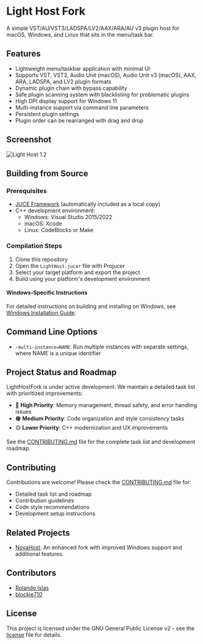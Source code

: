 # Light Host Fork

A simple VST/AU/VST3/LADSPA/LV2/AAX/ARA/AU v3 plugin host for macOS, Windows, and Linux that sits in the menu/task bar.

## Features

- Lightweight menu/taskbar application with minimal UI
- Supports VST, VST3, Audio Unit (macOS), Audio Unit v3 (macOS), AAX, ARA, LADSPA, and LV2 plugin formats
- Dynamic plugin chain with bypass capability
- Safe plugin scanning system with blacklisting for problematic plugins
- High DPI display support for Windows 11
- Multi-instance support via command line parameters
- Persistent plugin settings
- Plugin order can be rearranged with drag and drop

## Screenshot

![Light Host 1.2](http://i.imgur.com/UF9SWfC.jpg)

## Building from Source

### Prerequisites

- [JUCE Framework](https://juce.com/) (automatically included as a local copy)
- C++ development environment:
  - Windows: Visual Studio 2015/2022
  - macOS: Xcode
  - Linux: CodeBlocks or Make

### Compilation Steps

1. Clone this repository
2. Open the `LightHost.jucer` file with Projucer
3. Select your target platform and export the project
4. Build using your platform's development environment

#### Windows-Specific Instructions
For detailed instructions on building and installing on Windows, see [Windows Installation Guide](Installer/WINDOWS_INSTALL_GUIDE.md).

## Command Line Options

- `-multi-instance=NAME`: Run multiple instances with separate settings, where NAME is a unique identifier

## Project Status and Roadmap

LightHostFork is under active development. We maintain a detailed task list with prioritized improvements:

- 🔴 **High Priority**: Memory management, thread safety, and error handling issues
- 🟠 **Medium Priority**: Code organization and style consistency tasks
- 🟡 **Lower Priority**: C++ modernization and UX improvements

See the [CONTRIBUTING.md](CONTRIBUTING.md) file for the complete task list and development roadmap.

## Contributing

Contributions are welcome! Please check the [CONTRIBUTING.md](CONTRIBUTING.md) file for:

- Detailed task list and roadmap
- Contribution guidelines
- Code style recommendations
- Development setup instructions

## Related Projects

- [NovaHost](NovaHost/README.md): An enhanced fork with improved Windows support and additional features

## Contributors

- [Rolando Islas](https://github.com/rolandoislas)
- [blockie710](https://github.com/blockie710)

## License

This project is licensed under the GNU General Public License v2 - see the [license](license) file for details.